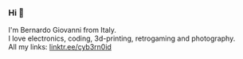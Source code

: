 ### Hi 👋  
I'm Bernardo Giovanni from Italy.  
I love electronics, coding, 3d-printing, retrogaming and photography.  
All my links: [linktr.ee/cyb3rn0id](https://linktr.ee/cyb3rn0id)  
